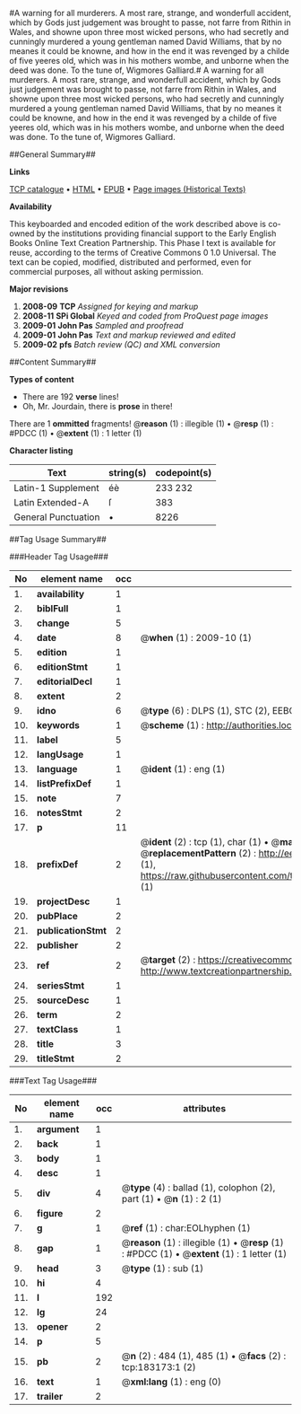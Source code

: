 #A warning for all murderers. A most rare, strange, and wonderfull accident, which by Gods just judgement was brought to passe, not farre from Rithin in Wales, and showne upon three most wicked persons, who had secretly and cunningly murdered a young gentleman named David Williams, that by no meanes it could be knowne, and how in the end it was revenged by a childe of five yeeres old, which was in his mothers wombe, and unborne when the deed was done. To the tune of, Wigmores Galliard.#
A warning for all murderers. A most rare, strange, and wonderfull accident, which by Gods just judgement was brought to passe, not farre from Rithin in Wales, and showne upon three most wicked persons, who had secretly and cunningly murdered a young gentleman named David Williams, that by no meanes it could be knowne, and how in the end it was revenged by a childe of five yeeres old, which was in his mothers wombe, and unborne when the deed was done. To the tune of, Wigmores Galliard.

##General Summary##

**Links**

[TCP catalogue](http://www.ota.ox.ac.uk/tcp/)  • 
[HTML](http://tei.it.ox.ac.uk/tcp/Texts-HTML/free/B00/B00855.html)  • 
[EPUB](http://tei.it.ox.ac.uk/tcp/Texts-EPUB/free/B00/B00855.epub) • 
[Page images (Historical Texts)](https://data.historicaltexts.jisc.ac.uk/view?pubId=eebo-99884560e&pageId=eebo-99884560e-183173-1)

**Availability**

This keyboarded and encoded edition of the
	       work described above is co-owned by the institutions
	       providing financial support to the Early English Books
	       Online Text Creation Partnership. This Phase I text is
	       available for reuse, according to the terms of Creative
	       Commons 0 1.0 Universal. The text can be copied,
	       modified, distributed and performed, even for
	       commercial purposes, all without asking permission.

**Major revisions**

1. __2008-09__ __TCP__ *Assigned for keying and markup*
1. __2008-11__ __SPi Global__ *Keyed and coded from ProQuest page images*
1. __2009-01__ __John Pas__ *Sampled and proofread*
1. __2009-01__ __John Pas__ *Text and markup reviewed and edited*
1. __2009-02__ __pfs__ *Batch review (QC) and XML conversion*

##Content Summary##

**Types of content**

  * There are 192 **verse** lines!
  * Oh, Mr. Jourdain, there is **prose** in there!

There are 1 **ommitted** fragments! 
 @__reason__ (1) : illegible (1)  •  @__resp__ (1) : #PDCC (1)  •  @__extent__ (1) : 1 letter (1)

**Character listing**


|Text|string(s)|codepoint(s)|
|---|---|---|
|Latin-1 Supplement|éè|233 232|
|Latin Extended-A|ſ|383|
|General Punctuation|•|8226|

##Tag Usage Summary##

###Header Tag Usage###

|No|element name|occ|attributes|
|---|---|---|---|
|1.|__availability__|1||
|2.|__biblFull__|1||
|3.|__change__|5||
|4.|__date__|8| @__when__ (1) : 2009-10 (1)|
|5.|__edition__|1||
|6.|__editionStmt__|1||
|7.|__editorialDecl__|1||
|8.|__extent__|2||
|9.|__idno__|6| @__type__ (6) : DLPS (1), STC (2), EEBO-CITATION (1), PROQUEST (1), VID (1)|
|10.|__keywords__|1| @__scheme__ (1) : http://authorities.loc.gov/ (1)|
|11.|__label__|5||
|12.|__langUsage__|1||
|13.|__language__|1| @__ident__ (1) : eng (1)|
|14.|__listPrefixDef__|1||
|15.|__note__|7||
|16.|__notesStmt__|2||
|17.|__p__|11||
|18.|__prefixDef__|2| @__ident__ (2) : tcp (1), char (1)  •  @__matchPattern__ (2) : ([0-9\-]+):([0-9IVX]+) (1), (.+) (1)  •  @__replacementPattern__ (2) : http://eebo.chadwyck.com/downloadtiff?vid=$1&page=$2 (1), https://raw.githubusercontent.com/textcreationpartnership/Texts/master/tcpchars.xml#$1 (1)|
|19.|__projectDesc__|1||
|20.|__pubPlace__|2||
|21.|__publicationStmt__|2||
|22.|__publisher__|2||
|23.|__ref__|2| @__target__ (2) : https://creativecommons.org/publicdomain/zero/1.0/ (1), http://www.textcreationpartnership.org/docs/. (1)|
|24.|__seriesStmt__|1||
|25.|__sourceDesc__|1||
|26.|__term__|2||
|27.|__textClass__|1||
|28.|__title__|3||
|29.|__titleStmt__|2||


###Text Tag Usage###

|No|element name|occ|attributes|
|---|---|---|---|
|1.|__argument__|1||
|2.|__back__|1||
|3.|__body__|1||
|4.|__desc__|1||
|5.|__div__|4| @__type__ (4) : ballad (1), colophon (2), part (1)  •  @__n__ (1) : 2 (1)|
|6.|__figure__|2||
|7.|__g__|1| @__ref__ (1) : char:EOLhyphen (1)|
|8.|__gap__|1| @__reason__ (1) : illegible (1)  •  @__resp__ (1) : #PDCC (1)  •  @__extent__ (1) : 1 letter (1)|
|9.|__head__|3| @__type__ (1) : sub (1)|
|10.|__hi__|4||
|11.|__l__|192||
|12.|__lg__|24||
|13.|__opener__|2||
|14.|__p__|5||
|15.|__pb__|2| @__n__ (2) : 484 (1), 485 (1)  •  @__facs__ (2) : tcp:183173:1 (2)|
|16.|__text__|1| @__xml:lang__ (1) : eng (0)|
|17.|__trailer__|2||
